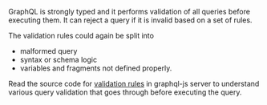 GraphQL is strongly typed and it performs validation of all queries before executing them. It can reject a query if it is invalid based on a set of rules.

The validation rules could again be split into

- malformed query
- syntax or schema logic
- variables and fragments not defined properly.
  
  
Read the source code for [validation rules](https://github.com/graphql/graphql-js/tree/main/src/validation) in graphql-js server to understand various query validation that goes through before executing the query.
